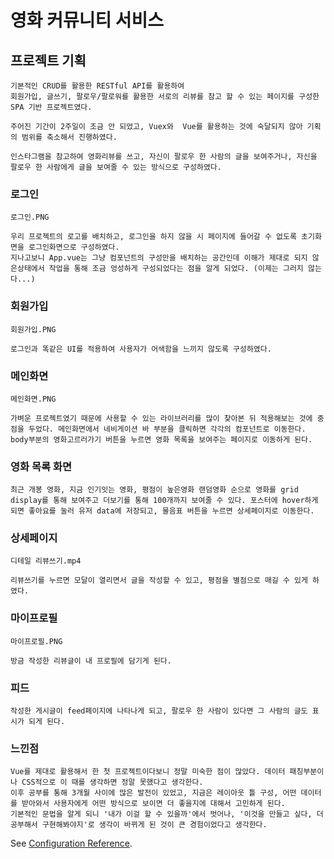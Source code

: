 # 영화 커뮤니티 서비스

## 프로젝트 기획

```
기본적인 CRUD를 활용한 RESTful API를 활용하여
회원가입, 글쓰기, 팔로우/팔로워를 활용한 서로의 리뷰를 참고 할 수 있는 페이지를 구성한 SPA 기반 프로젝트였다.

주어진 기간이 2주일이 조금 안 되었고, Vuex와  Vue를 활용하는 것에 숙달되지 않아 기획의 범위를 축소해서 진행하였다.

인스타그램을 참고하여 영화리뷰를 쓰고, 자신이 팔로우 한 사람의 글을 보여주거나, 자신을 팔로우 한 사람에게 글을 보여줄 수 있는 방식으로 구성하였다.
```

### 로그인

```
로그인.PNG
```

```
우리 프로젝트의 로고를 배치하고, 로그인을 하지 않을 시 페이지에 들어갈 수 없도록 초기화면을 로그인화면으로 구성하였다.
지나고보니 App.vue는 그냥 컴포넌트의 구성만을 배치하는 공간인데 이해가 제대로 되지 않은상태에서 작업을 통해 조금 엉성하게 구성되었다는 점을 알게 되었다. (이제는 그러지 않는다...)
```

### 회원가입

```
회원가입.PNG
```

```
로그인과 똑같은 UI를 적용하여 사용자가 어색함을 느끼지 않도록 구성하였다.
```

### 메인화면

```
메인화면.PNG
```

```
가벼운 프로젝트였기 때문에 사용할 수 있는 라이브러리를 많이 찾아본 뒤 적용해보는 것에 중점을 두었다. 메인화면에서 네비게이션 바 부분을 클릭하면 각각의 컴포넌트로 이동한다.
body부분의 영화고르러가기 버튼을 누르면 영화 목록을 보여주는 페이지로 이동하게 된다.
```

### 영화 목록 화면

<p align="center>
  <img src="https://user-images.githubusercontent.com/109330901/216799236-38f330be-1a85-4b7d-9905-7136cb12c264.gif">
</p>

```
최근 개봉 영화, 지금 인기잇는 영화, 평점이 높은영화 랜덤영화 순으로 영화를 grid display를 통해 보여주고 더보기를 통해 100개까지 보여줄 수 있다. 포스터에 hover하게 되면 좋아요를 눌러 유저 data에 저장되고, 물음표 버튼을 누르면 상세페이지로 이동한다.
```

### 상세페이지

```
디테일 리뷰쓰기.mp4
```

```
리뷰쓰기를 누르면 모달이 열리면서 글을 작성할 수 있고, 평점을 별점으로 매길 수 있게 하였다.
```

### 마이프로필

```
마이프로필.PNG
```

```
방금 작성한 리뷰글이 내 프로필에 담기게 된다.
```

### 피드

```
작성한 게시글이 feed페이지에 나타나게 되고, 팔로우 한 사람이 있다면 그 사람의 글도 표시가 되게 된다.
```

### 느낀점

```
Vue를 제대로 활용해서 한 첫 프로젝트이다보니 정말 미숙한 점이 많았다. 데이터 패칭부분이나 CSS적으로 이 때를 생각하면 정말 못했다고 생각한다.
이후 공부를 통해 3개월 사이에 많은 발전이 있었고, 지금은 레이아웃 틀 구성, 어떤 데이터를 받아와서 사용자에게 어떤 방식으로 보이면 더 좋을지에 대해서 고민하게 된다.
기본적인 문법을 알게 되니 '내가 이걸 할 수 있을까'에서 벗어나, '이것을 만들고 싶다, 더 공부해서 구현해봐야지'로 생각이 바뀌게 된 것이 큰 경험이었다고 생각한다.
```

See [Configuration Reference](https://cli.vuejs.org/config/).
